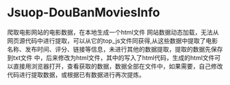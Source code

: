 # Jsuop-DouBanMoviesInfo
爬取电影网站的电影数据，在本地生成一个html文件
网站数据动态加载，无法从网页源代码中进行提取，可以从它的top_js文件同获得,从这些数据中提取了电影名称、发布时间、评分、链接等信息，未进行其他的数据提取，提取的数据先保存到txt文件
中，后来修改为html文件，其中的写入了html代码，生成的html文件可以直接用浏览器打开，查看获取的数据，数据全部在文件中，如果需要，自己修改代码进行提取数据，或根据已有数据进行再次提炼。
